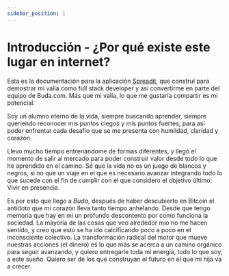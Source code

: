 ```yaml
---
sidebar_position: 1
---
```


# Introducción - ¿Por qué existe este lugar en internet?

Esta es la documentación para la aplicación [Spreadit](https://www.spreadit.io), que construí para demostrar mi valía como full stack developer y así convertirme en parte del equipo de Buda.com. Más que mi valía, lo que me gustaría compartir es mi potencial.

Soy un alumno eterno de la vida, siempre buscando aprender, siempre queriendo reconocer mis puntos ciegos y mis puntos fuertes, para así poder enfrentar cada desafío que se me presenta con humildad, claridad y corazón.

Llevo mucho tiempo entrenándome de formas diferentes, y llegó el momento de salir al mercado para poder construir valor desde todo lo que he aprendido en el camino. Sé que la vida no es un juego de blancos y negros, si no que un viaje en el que es necesario avanzar integrando todo lo que sucede con el fin de cumplir con el que considero el objetivo último: Vivir en presencia.

Es por esto que llego a _Buda_, después de haber descubierto en Bitcoin el antídoto que mi corazón lleva tanto tiempo anhelando. Desde que tengo memoria que hay en mi un profundo descontento por como funciona la sociedad. La mayoría de las cosas que veo alrededor mío no me hacen sentido, y creo que esto se ha ido calcificando poco a poco en el inconsciente colectivo. La transformación radical del motor que mueve nuestras acciones (el dinero) es lo que más se acerca a un camino orgánico para seguir avanzando, y quiero entregarle toda mi energía, todo lo que soy, a este sueño. Quiero ser de los que construyan el futuro en el que mi hija va a crecer.
